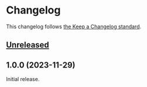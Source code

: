 # Changelog

This changelog follows [the Keep a Changelog standard](https://keepachangelog.com).


## [Unreleased](https://github.com/themesberg/flowbite-blade-icons/compare/1.0.0...main)

## 1.0.0 (2023-11-29)

Initial release.
